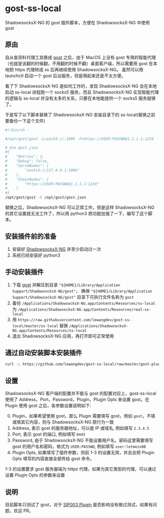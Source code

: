 # gost-ss-local

ShadowsocksX-NG 的 gost 插件脚本，方便在 ShadowsocksX-NG 中使用 gost 

## 原由

自从查资料代理工具换成 [gost](https://github.com/ginuerzh/gost) 之后，由于 MacOS 上没有 gost 专用的智能代理（也就是该翻的时候翻，不用翻的时候不翻）桌面客户端，所以需要用 gost 在本地把 https 代理转成 ss 后再继续使用 ShadowsocksX-NG。 虽然可以用 launchctl 启动一个 gost 后台服务，但是用起来还是不太方便。

看了下 ShadowsocksX-NG 是如何工作的，发现 ShadowsocksX-NG 会在本地启动 ss-local 进程跑一个 socks5 服务，而且 ShadowsocksX-NG 实现智能代理的逻辑与 ss-local 并没有太多的关系，只要在本地能提供一个 socks5 服务就够了。 

于是写了以下脚本替换了 ShadowsocksX-NG 安装目录下的 ss-local(替换之前要备份一下这个文件)

```bash
#!/bin/sh -

#/opt/gost/gost -L=sock5://:1086 -F=https://USER:PASSWD@1.1.1.1:1234

# Use gost.json
#{
#    "Retries": 3,
#    "Debug": false,
#    "ServeNodes": [
#        "socks5://127.0.0.1:1086"
#    ],
#    "ChainNodes": [
#        "https://USER:PASSWD@1.1.1.1:1234"
#    ]
#}
/opt/gost/gost -C /opt/gost/gost.json
```

替换之后，ShadowsocksX-NG 可以正常工作，但是这样 ShadowsocksX-NG 的其它设置就无法工作了，所以用 python3 把功能加强了一下，编写了这个脚本。

## 安装插件前的准备

1. 安装好 [ShadowsocksX-NG](https://github.com/shadowsocks/ShadowsocksX-NG/releases/download/v1.9.4/ShadowsocksX-NG.1.9.4.zip) 并至少启动过一次
2. 系统已经安装好 python3

## 手动安装插件

1. 下载 [gost](https://github.com/ginuerzh/gost/releases/download/v2.11.1/gost-darwin-amd64-2.11.1.gz) 并解压到目录 `"${HOME}/Library/Application Support/ShadowsocksX-NG/gost"`， 确保 `"${HOME}/Library/Application Support/ShadowsocksX-NG/gost"` 目录下可执行文件名称为 `gost`
2. 备份 `/Applications/ShadowsocksX-NG.app/Contents/Resources/ss-local` 为 `/Applications/ShadowsocksX-NG.app/Contents/Resources/real-ss-local` 
3. 用 `https://raw.githubusercontent.com/lewangdev/gost-ss-local/master/ss-local` 替换 `/Applications/ShadowsocksX-NG.app/Contents/Resources/ss-local` 
4. 退出 ShadowsocksX-NG 应用，再打开即可正常使用

## 通过自动安装脚本安装插件

```bash
curl -L https://github.com/lewangdev/gost-ss-local/raw/master/gost-plugin-installer | bash
```

## 设置

ShadowsocksX-NG 客户端的配置并不能与 gost 的配置对应上，gost-ss-local 使用了 Address，Port，Password，Plugin，Plugin Opts 来设置 gost。在 Plugin 使用 gost 之后，各参数设置说明如下: 

0. Plugin，如果希望使用 gost，那么 Plugin 需要填写 gost，例如 `gost`，不填或填其它内容，则与 ShadowsocksX-NG 原行为一致
1. Address, 表示 gost 的服务器地址，可以是 IP 或域名, 例如填写 `2.3.4.5`
2. Port, 表示 gost 的端口, 例如填写 `8443`
3. Password, 由于 ShadowsocksX-NG 不能设置用户名，密码这里需要填写 gost 的用户名和密码，格式为 `USER:PASSWD`, 例如填写 `user:letmein88`
4. Plugin Opts, 如果填写了插件参数，则前 1-3 的设置无效，并且会把 Plugin Opts 填写的内容直接全部传给 gost 命令。

1-3 的设置要求 gost 服务器端为 https 代理，如果为其它类型的代理，可以通过设置 Plugin Opts 的参数来设置


## 说明

目前脚本只测试了 gost，对于 [SIP003 Plugin](https://github.com/shadowsocks/ShadowsocksX-NG/wiki/SIP003-Plugin) 是否影响没有做过测试，如果有问题，欢迎 PR。
